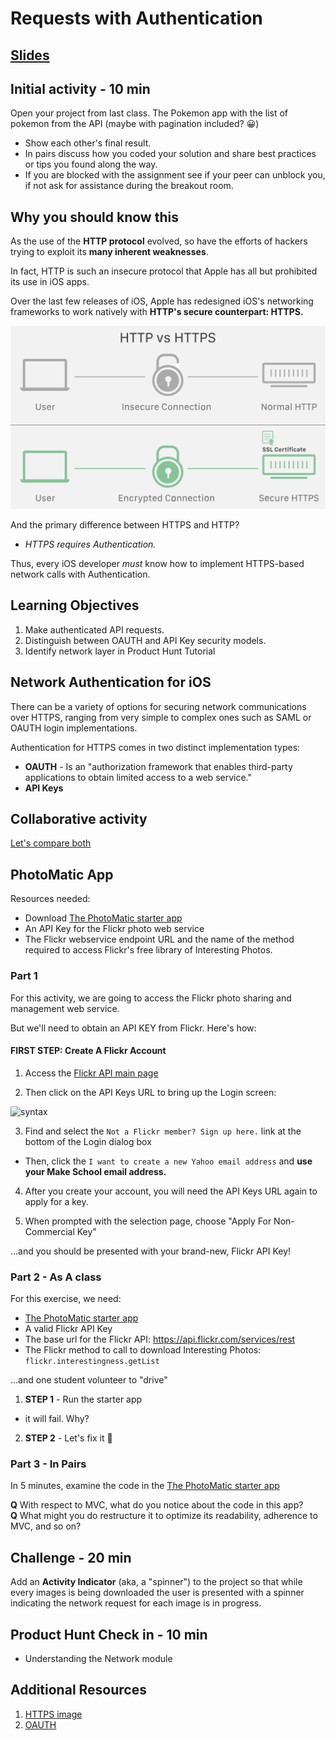 <!-- Run this slideshow via the following command: -->
<!-- reveal-md README.md -w -->


<!-- .slide: class="header" -->

# Requests with Authentication

## [Slides](https://make-school-courses.github.io/MOB-1.3-Dynamic-iOS-Apps/Slides/Lesson8/README.html ':ignore')

<!-- > -->

## Initial activity - 10 min

Open your project from last class. The Pokemon app with the list of pokemon from the API (maybe with pagination included? 😀)

- Show each other's final result.
- In pairs discuss how you coded your solution and share best practices or tips you found along the way.
- If you are blocked with the assignment see if your peer can unblock you, if not ask for assistance during the breakout room.

<!-- > -->

## Why you should know this

As the use of the **HTTP protocol** evolved, so have the efforts of hackers trying to exploit its **many inherent weaknesses**.

In fact, HTTP is such an insecure protocol that Apple has all but prohibited its use in iOS apps.

Over the last few releases of iOS, Apple has redesigned iOS's networking frameworks to work natively with **HTTP's secure counterpart: HTTPS.**

<!-- > -->

![https](assets/https.png)

And the primary difference between HTTPS and HTTP?

- *HTTPS requires Authentication.*

Thus, every iOS developer *must* know how to implement HTTPS-based network calls with Authentication.

<!-- > -->

## Learning Objectives

1. Make authenticated API requests.
2. Distinguish between OAUTH and API Key security models.
3. Identify network layer in Product Hunt Tutorial

<!-- > -->

<!--## Initial Exercise (15 min)

**Structured Sharing Exercise - Part 3 from last class**

- Come up and review the sheets from last class.
- Select the one or two sheets you agree with most.

In Groups of 3 - (8 min)
- Share your thoughts about your selection.

As A Class - (6 min)
- We'll choose 3 review topics. Volunteers to explain each.
-->

## Network Authentication for iOS

There can be a variety of options for securing network communications over HTTPS, ranging from very simple to complex ones such as SAML or OAUTH login implementations.

Authentication for HTTPS comes in two distinct implementation types:

- **OAUTH** - Is an "authorization framework that enables third-party applications to obtain limited access to a web service."
- **API Keys**

<!-- > -->

## Collaborative activity

[Let's compare both](https://docs.google.com/presentation/d/1V86TRQuRhsrRWlR_aZPI6KV0ZRhGlHbj40MpfUCPbG8/edit?usp=sharing)

<!-- > -->

## PhotoMatic App

Resources needed:

- Download [The PhotoMatic starter app](https://github.com/VanderDev1/PhotoMatic_Starter.git)
- An API Key for the Flickr photo web service
- The Flickr webservice endpoint URL and the name of the method required to access Flickr's free library of Interesting Photos.

<!-- > -->

### Part 1

For this activity, we are going to access the Flickr photo sharing and management web service.

But we'll need to obtain an API KEY from Flickr. Here's how:

<!-- > -->

#### FIRST STEP: Create A Flickr Account

1. Access the [Flickr API main page](https://www.flickr.com/services/api/)

2. Then click on the API Keys URL to bring up the Login screen:

![syntax](assets/Flickr_API_page.png)

<!-- > -->

3. Find and select the `Not a Flickr member? Sign up here.` link at the bottom of the Login dialog box

- Then, click the `I want to create a new Yahoo email address` and **use your Make School email address.**

<!-- > -->

4. After you create your account, you will need the API Keys URL again to apply for a key.

5. When prompted with the selection page, choose "Apply For Non-Commercial Key"

...and you should be presented with your brand-new, Flickr API Key!

<!-- > -->

### Part 2 - As A class

For this exercise, we need:

- [The PhotoMatic starter app](https://github.com/VanderDev1/PhotoMatic_Starter.git)
- A valid Flickr API Key
- The base url for the Flickr API:
https://api.flickr.com/services/rest
- The Flickr method to call to download Interesting Photos: `flickr.interestingness.getList`

...and one student volunteer to "drive"

<!-- > -->

1. **STEP 1** - Run the starter app
- it will fail. Why?

2. **STEP 2** - Let's fix it 🔨


<!-- TOODO: add section on Copyright, license, cost, restrictions, etc.  -->

<!-- TOODO: show Flickr license page graphic? and URL? -->

<!-- > -->

### Part 3 - In Pairs

In 5 minutes, examine the code in the [The PhotoMatic starter app](https://github.com/VanderDev1/PhotoMatic_Starter.git)

**Q** With respect to MVC, what do you notice about the code in this app?<br>
**Q** What might you do restructure it to optimize its readability, adherence to MVC, and so on?

<!-- > -->

## Challenge - 20 min

Add an **Activity Indicator** (aka, a "spinner") to the project so that while every images is being downloaded the user is presented with a spinner indicating the network request for each image is in progress.

<!-- > -->

## Product Hunt Check in - 10 min

- Understanding the Network module

<!-- > -->

## Additional Resources

1. [HTTPS image](https://www.cloudflare.com/learning/ssl/why-is-http-not-secure/)
2. [OAUTH](https://hackernoon.com/mobile-api-security-techniques-682a5da4fe10)

